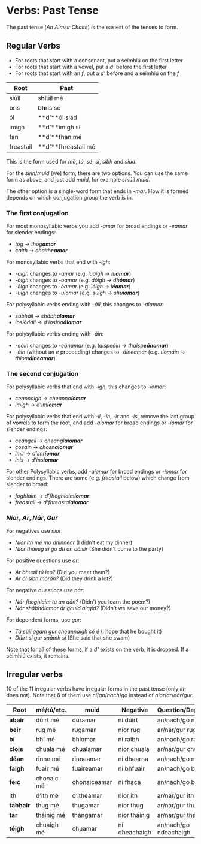 # Verbs: Past Tense


The past tense (_An Aimsir Chaite_) is the easiest of the tenses to form.


## Regular Verbs

* For roots that start with a consonant, put a séimhiú on the first letter
* For roots that start with a vowel, put a _d’_ before the first letter
* For roots that start with an _f_, put a _d’_ before and a séimhiú on the _f_

| Root      | Past                |
| --------- | ------------------- |
| siúil     | s**h**iúil mé       |
| bris      | b**h**ris sé        |
| ól        | **d’**ól siad       |
| imigh     | **d’**imigh sí      |
| fan       | **d’**fhan mé       |
| freastail | **d’**fhreastail mé |

This is the form used for _mé_, _tú_, _sé_, _sí_, _sibh_ and _siad_.

For the _sinn_/_muid_ (we) form, there are two options. You can use the same
form as above, and just add _muid_, for example _shiúil muid_.

The other option is a single-word form that ends in _-mar_. How it is formed
depends on which conjugation group the verb is in.


### The first conjugation

For most monosyllabic verbs you add _-amar_ for broad endings or _-eamar_ for
slender endings:

* _tóg_ &#8594; _thóg**amar**_
* _caith_ &#8594; _chaith**eamar**_

For monosyllabic verbs that end with _-igh_:

* _-aigh_ changes to _-amar_ (e.g. _luaigh_ &#8594; _lu**amar**_)
* _-óigh_ changes to _-óamar_ (e.g. _dóigh_ &#8594; _dh**ómar**_)
* _-éigh_ changes to _-éamar_ (e.g. _léigh_ &#8594; _l**éamar**_)
* _-uigh_ changes to _-uíomar_ (e.g. _suigh_ &#8594; _shu**íomar**_)

For polysyllabic verbs ending with _-áil_, this changes to _-álamar_:

* _sábháil_ &#8594; _shábh**álamar**_
* _íoslódáil_ &#8594; _d'íoslód**álamar**_

For polysyllabic verbs ending with _-áin_:

* _-eáin_ changes to _-eánamar_ (e.g. _taispeáin_ &#8594; _thaisp**eánamar**_)
* _-áin_ (without an _e_ preceeding) changes to _-áineamar_ (e.g. _tiomáin_ &#8594; _thiom**áineamar**_)


### The second conjugation

For polysyllabic verbs that end with _-igh_, this changes to _-íomar_:

* _ceannaigh_ &#8594; _cheanna**íomar**_
* _imigh_ &#8594; _d’im**íomar**_

For polysyllabic verbs that end with _-il_, _-in_, _-ir_ and _-is_, remove the
last group of vowels to form the root, and add _-aíomar_ for broad endings or
_-íomar_ for slender endings:

* _ceangail_ &#8594; _cheangl**aíomar**_
* _cosain_ &#8594; _chosn**aíomar**_
* _imir_ &#8594; _d’imr**íomar**_
* _inis_ &#8594; _d’ins**íomar**_

For other Polysyllabic verbs, add _-aíomar_ for broad endings or _-íomar_ for
slender endings. There are some (e.g. _freastail_ below) which change from
slender to broad:

* _foghlaim_ &#8594; _d’fhoghlaim**íomar**_
* _freastail_ &#8594; _d’fhreastal**aíomar**_


### _Níor_, _Ar_, _Nár_, _Gur_

For negatives use _níor_:

* _Níor ith mé mo dhinnéar_ (I didn't eat my dinner)
* _Níor tháinig sí go dtí an cóisir_ (She didn't come to the party)

For positive questions use _ar_:

* _Ar bhuail tú leo?_ (Did you meet them?)
* _Ar ól sibh mórán?_ (Did they drink a lot?)

For negative questions use _nár_:

* _Nár fhoghlaim tú an dán?_ (Didn't you learn the poem?)
* _Nár shábhálamar ár gcuid airgid?_ (Didn't we save our money?)

For dependent forms, use _gur_:

* _Tá súil agam gur cheannaigh sé é_ (I hope that he bought it)
* _Dúirt sí gur snámh sí_ (She said that she swam)

Note that for all of these forms, if a _d'_ exists on the verb, it is dropped.
If a séimhiú exists, it remains.


## Irregular verbs

10 of the 11 irregular verbs have irregular forms in the past tense (only _ith_
does not). Note that 6 of them use _ní_/_an_/_nach_/_go_ instead of
_níor_/_ar_/_nár_/_gur_.

| Root        | mé/tú/etc. | muid         | Negative      | Question/Dependent    |
| ----------- | ---------- | ------------ | ------------- | --------------------- |
| **abair**   | dúirt mé   | dúramar      | ní dúirt      | an/nach/go ndúirt     |
| **beir**    | rug mé     | rugamar      | níor rug      | ar/nár/gur rug        |
| **bí**      | bhí mé     | bhíomar      | ní raibh      | an/nach/go raibh      |
| **clois**   | chuala mé  | chualamar    | níor chuala   | ar/nár/gur chuala     |
| **déan**    | rinne mé   | rinneamar    | ní dhearna    | an/nach/go ndearna    |
| **faigh**   | fuair mé   | fuaireamar   | ní bhfuair    | an/nach/go bhfuair    |
| **feic**    | chonaic mé | chonaiceamar | ní fhaca      | an/nach/go bhfaca     |
| ith         | d’ith mé   | d’itheamar   | níor ith      | ar/nár/gur ith        |
| **tabhair** | thug mé    | thugamar     | níor thug     | ar/nár/gur thug       |
| **tar**     | tháinig mé | thángamar    | níor tháinig  | ar/nár/gur tháinig    |
| **téigh**   | chuaigh mé | chuamar      | ní dheachaigh | an/nach/go ndeachaigh |